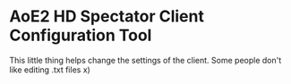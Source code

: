 # AoE2 HD Spectator Client Configuration Tool

This little thing helps change the settings of the client. Some people don't like editing .txt files x)
